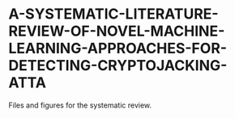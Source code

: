 # A-SYSTEMATIC-LITERATURE-REVIEW-OF-NOVEL-MACHINE-LEARNING-APPROACHES-FOR-DETECTING-CRYPTOJACKING-ATTA
Files and figures for the systematic review.
